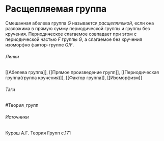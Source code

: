 # Расщепляемая группа
Смешанная абелева группа $G$ называется *расщепляемой*, если она разложима в прямую сумму периодической группы и группы без кручения. Периодическое слагаемое совпадает при этом с периодической частью $F$ группы $G$, а слагаемое без кручения изоморфно фактор-группе $G/F$.

###### Линки
 [[Абелева группа]], [[Прямое произведение групп]], [[Периодическая группа(группа кручения)]], [[Фактор группа]], [[Изоморфизм]]
###### Тэги
 #Теория_групп 
###### Источники
 Курош А.Г. Теория Групп с.171